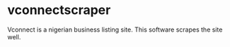 # vconnectscraper
Vconnect is a nigerian business listing site. This software scrapes the site well.
